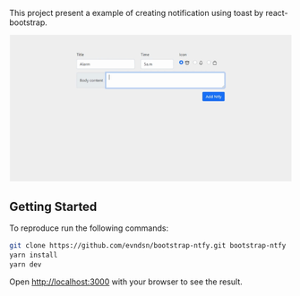 This project present a example of creating notification using toast by react-bootstrap.

 [![Project Demo](https://github.com/evndsn/bootstrap-ntfy/blob/main/public/demo.gif)](https://github.com/evndsn/bootstrap-ntfy/blob/main/public/demo.mp4)

## Getting Started

To reproduce run the following commands:

```bash
git clone https://github.com/evndsn/bootstrap-ntfy.git bootstrap-ntfy
yarn install
yarn dev
```

Open [http://localhost:3000](http://localhost:3000) with your browser to see the result.
